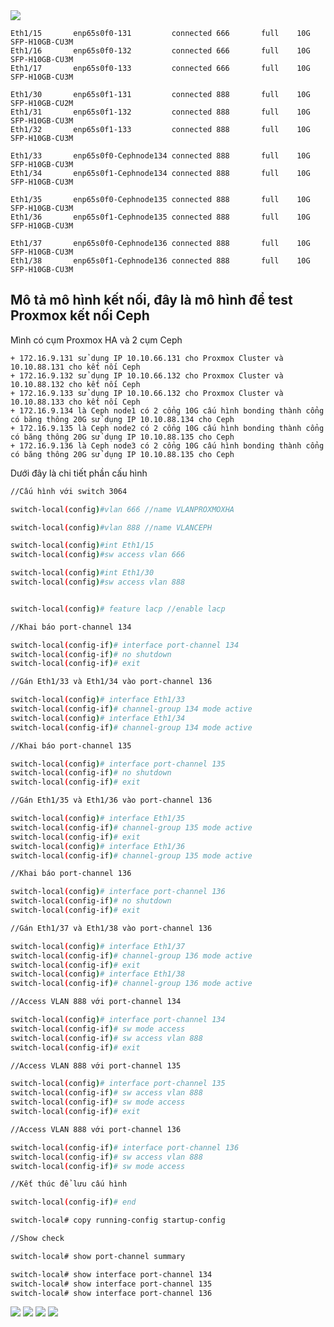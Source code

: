   <img src="proxmoxcephnexus3064images/Screenshot_1.png">

    Eth1/15       enp65s0f0-131         connected 666       full    10G     SFP-H10GB-CU3M
    Eth1/16       enp65s0f0-132         connected 666       full    10G     SFP-H10GB-CU3M
    Eth1/17       enp65s0f0-133         connected 666       full    10G     SFP-H10GB-CU3M

    Eth1/30       enp65s0f1-131         connected 888       full    10G     SFP-H10GB-CU2M
    Eth1/31       enp65s0f1-132         connected 888       full    10G     SFP-H10GB-CU3M
    Eth1/32       enp65s0f1-133         connected 888       full    10G     SFP-H10GB-CU3M

    Eth1/33       enp65s0f0-Cephnode134 connected 888       full    10G     SFP-H10GB-CU3M
    Eth1/34       enp65s0f1-Cephnode134 connected 888       full    10G     SFP-H10GB-CU3M

    Eth1/35       enp65s0f0-Cephnode135 connected 888       full    10G     SFP-H10GB-CU3M
    Eth1/36       enp65s0f1-Cephnode135 connected 888       full    10G     SFP-H10GB-CU3M

    Eth1/37       enp65s0f0-Cephnode136 connected 888       full    10G     SFP-H10GB-CU3M
    Eth1/38       enp65s0f1-Cephnode136 connected 888       full    10G     SFP-H10GB-CU3M

## Mô tả mô hình kết nối, đây là mô hình để test Proxmox kết nối Ceph 

Mình có cụm Proxmox HA và 2 cụm Ceph

    + 172.16.9.131 sử dụng IP 10.10.66.131 cho Proxmox Cluster và 10.10.88.131 cho kết nối Ceph
    + 172.16.9.132 sử dụng IP 10.10.66.132 cho Proxmox Cluster và 10.10.88.132 cho kết nối Ceph
    + 172.16.9.133 sử dụng IP 10.10.66.132 cho Proxmox Cluster và 10.10.88.133 cho kết nối Ceph
    + 172.16.9.134 là Ceph node1 có 2 cổng 10G cấu hình bonding thành cổng có băng thông 20G sử dụng IP 10.10.88.134 cho Ceph
    + 172.16.9.135 là Ceph node2 có 2 cổng 10G cấu hình bonding thành cổng có băng thông 20G sử dụng IP 10.10.88.135 cho Ceph
    + 172.16.9.136 là Ceph node3 có 2 cổng 10G cấu hình bonding thành cổng có băng thông 20G sử dụng IP 10.10.88.135 cho Ceph

Dưới đây là chi tiết phần cấu hình

```Bash
//Cấu hình với switch 3064

switch-local(config)#vlan 666 //name VLANPROXMOXHA

switch-local(config)#vlan 888 //name VLANCEPH

switch-local(config)#int Eth1/15
switch-local(config)#sw access vlan 666

switch-local(config)#int Eth1/30
switch-local(config)#sw access vlan 888


switch-local(config)# feature lacp //enable lacp

//Khai báo port-channel 134

switch-local(config-if)# interface port-channel 134
switch-local(config-if)# no shutdown
switch-local(config-if)# exit

//Gán Eth1/33 và Eth1/34 vào port-channel 136

switch-local(config)# interface Eth1/33
switch-local(config-if)# channel-group 134 mode active
switch-local(config)# interface Eth1/34
switch-local(config-if)# channel-group 134 mode active

//Khai báo port-channel 135

switch-local(config)# interface port-channel 135
switch-local(config-if)# no shutdown
switch-local(config-if)# exit

//Gán Eth1/35 và Eth1/36 vào port-channel 136

switch-local(config)# interface Eth1/35
switch-local(config-if)# channel-group 135 mode active
switch-local(config-if)# exit
switch-local(config)# interface Eth1/36
switch-local(config-if)# channel-group 135 mode active

//Khai báo port-channel 136

switch-local(config)# interface port-channel 136
switch-local(config-if)# no shutdown
switch-local(config-if)# exit

//Gán Eth1/37 và Eth1/38 vào port-channel 136

switch-local(config)# interface Eth1/37
switch-local(config-if)# channel-group 136 mode active
switch-local(config-if)# exit
switch-local(config)# interface Eth1/38
switch-local(config-if)# channel-group 136 mode active

//Access VLAN 888 với port-channel 134

switch-local(config)# interface port-channel 134
switch-local(config-if)# sw mode access
switch-local(config-if)# sw access vlan 888
switch-local(config-if)# exit

//Access VLAN 888 với port-channel 135

switch-local(config)# interface port-channel 135
switch-local(config-if)# sw access vlan 888
switch-local(config-if)# sw mode access
switch-local(config-if)# exit

//Access VLAN 888 với port-channel 136

switch-local(config-if)# interface port-channel 136
switch-local(config-if)# sw access vlan 888
switch-local(config-if)# sw mode access

//Kết thúc để lưu cấu hình

switch-local(config-if)# end

switch-local# copy running-config startup-config

//Show check

switch-local# show port-channel summary

switch-local# show interface port-channel 134
switch-local# show interface port-channel 135
switch-local# show interface port-channel 136

```
  <img src="proxmoxcephnexus3064images/Screenshot_2.png">
  <img src="proxmoxcephnexus3064images/Screenshot_3.png">
  <img src="proxmoxcephnexus3064images/Screenshot_4.png">
  <img src="proxmoxcephnexus3064images/Screenshot_5.png">

